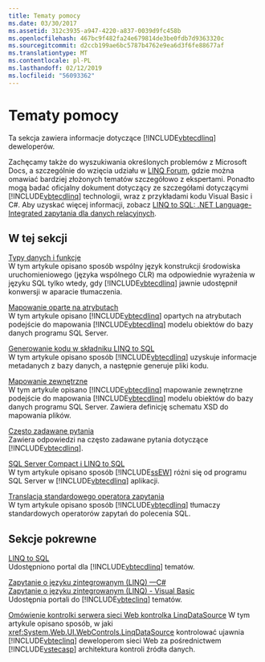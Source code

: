 ```yaml
---
title: Tematy pomocy
ms.date: 03/30/2017
ms.assetid: 312c3935-a947-4220-a837-0039d9fc458b
ms.openlocfilehash: 467bc9f482fa24e679814de3be0fdb7d9363320c
ms.sourcegitcommit: d2ccb199ae6bc5787b4762e9ea6d3f6fe88677af
ms.translationtype: MT
ms.contentlocale: pl-PL
ms.lasthandoff: 02/12/2019
ms.locfileid: "56093362"
---
```

# <a name="reference"></a>Tematy pomocy
Ta sekcja zawiera informacje dotyczące [!INCLUDE[vbtecdlinq](../../../../../../includes/vbtecdlinq-md.md)] deweloperów.  
  
 Zachęcamy także do wyszukiwania określonych problemów z Microsoft Docs, a szczególnie do wzięcia udziału w [LINQ Forum](https://go.microsoft.com/fwlink/?LinkId=76488), gdzie można omawiać bardziej złożonych tematów szczegółowo z ekspertami. Ponadto mogą badać oficjalny dokument dotyczący ze szczegółami dotyczącymi [!INCLUDE[vbtecdlinq](../../../../../../includes/vbtecdlinq-md.md)] technologii, wraz z przykładami kodu Visual Basic i C#. Aby uzyskać więcej informacji, zobacz [LINQ to SQL: .NET Language-Integrated zapytania dla danych relacyjnych](https://go.microsoft.com/fwlink/?LinkId=93205).  
  
## <a name="in-this-section"></a>W tej sekcji  
 [Typy danych i funkcje](../../../../../../docs/framework/data/adonet/sql/linq/data-types-and-functions.md)  
 W tym artykule opisano sposób wspólny język konstrukcji środowiska uruchomieniowego (języka wspólnego CLR) ma odpowiednie wyrażenia w języku SQL tylko wtedy, gdy [!INCLUDE[vbtecdlinq](../../../../../../includes/vbtecdlinq-md.md)] jawnie udostępnił konwersji w aparacie tłumaczenia.  
  
 [Mapowanie oparte na atrybutach](../../../../../../docs/framework/data/adonet/sql/linq/attribute-based-mapping.md)  
 W tym artykule opisano [!INCLUDE[vbtecdlinq](../../../../../../includes/vbtecdlinq-md.md)] opartych na atrybutach podejście do mapowania [!INCLUDE[vbtecdlinq](../../../../../../includes/vbtecdlinq-md.md)] modelu obiektów do bazy danych programu SQL Server.  
  
 [Generowanie kodu w składniku LINQ to SQL](../../../../../../docs/framework/data/adonet/sql/linq/code-generation-in-linq-to-sql.md)  
 W tym artykule opisano sposób [!INCLUDE[vbtecdlinq](../../../../../../includes/vbtecdlinq-md.md)] uzyskuje informacje metadanych z bazy danych, a następnie generuje pliki kodu.  
  
 [Mapowanie zewnętrzne](../../../../../../docs/framework/data/adonet/sql/linq/external-mapping.md)  
 W tym artykule opisano [!INCLUDE[vbtecdlinq](../../../../../../includes/vbtecdlinq-md.md)] mapowanie zewnętrzne podejście do mapowania [!INCLUDE[vbtecdlinq](../../../../../../includes/vbtecdlinq-md.md)] modelu obiektów do bazy danych programu SQL Server. Zawiera definicję schematu XSD do mapowania plików.  
  
 [Często zadawane pytania](../../../../../../docs/framework/data/adonet/sql/linq/frequently-asked-questions.md)  
 Zawiera odpowiedzi na często zadawane pytania dotyczące [!INCLUDE[vbtecdlinq](../../../../../../includes/vbtecdlinq-md.md)].  
  
 [SQL Server Compact i LINQ to SQL](../../../../../../docs/framework/data/adonet/sql/linq/sql-server-compact-and-linq-to-sql.md)  
 W tym artykule opisano sposób [!INCLUDE[ssEW](../../../../../../includes/ssew-md.md)] różni się od programu SQL Server w [!INCLUDE[vbtecdlinq](../../../../../../includes/vbtecdlinq-md.md)] aplikacji.  
  
 [Translacja standardowego operatora zapytania](../../../../../../docs/framework/data/adonet/sql/linq/standard-query-operator-translation.md)  
 W tym artykule opisano sposób [!INCLUDE[vbtecdlinq](../../../../../../includes/vbtecdlinq-md.md)] tłumaczy standardowych operatorów zapytań do polecenia SQL.  
  
## <a name="related-sections"></a>Sekcje pokrewne  
 [LINQ to SQL](../../../../../../docs/framework/data/adonet/sql/linq/index.md)  
 Udostępniono portal dla [!INCLUDE[vbtecdlinq](../../../../../../includes/vbtecdlinq-md.md)] tematów.  
  
 [Zapytanie o języku zintegrowanym (LINQ) —C#](../../../../../csharp/programming-guide/concepts/linq/index.md)  
 [Zapytanie o języku zintegrowanym (LINQ) - Visual Basic](../../../../../visual-basic/programming-guide/concepts/linq/index.md)  
 Udostępnia portali do [!INCLUDE[vbteclinq](../../../../../../includes/vbteclinq-md.md)] tematów.  
  
 [Omówienie kontrolki serwera sieci Web kontrolka LinqDataSource](https://docs.microsoft.com/previous-versions/aspnet/bb547113(v=vs.100))  
 W tym artykule opisano sposób, w jaki <xref:System.Web.UI.WebControls.LinqDataSource> kontrolować ujawnia [!INCLUDE[vbteclinq](../../../../../../includes/vbteclinq-md.md)] deweloperom sieci Web za pośrednictwem [!INCLUDE[vstecasp](../../../../../../includes/vstecasp-md.md)] architektura kontroli źródła danych.
